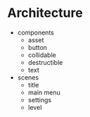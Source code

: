 # Architecture

- components
  - asset
  - button
  - collidable
  - destructible
  - text
- scenes
  - title
  - main menu
  - settings
  - level
